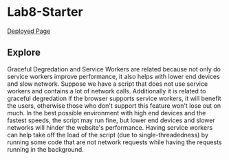 # Lab8-Starter

[Deployed Page](https://kevku.github.io/CSE110-Lab8-Starter/)

## Explore
Graceful Degredation and Service Workers are related because not only do service workers improve performance, it also helps with lower end devices and slow network. Suppose we have a script that does not use service workers and contains a lot of network calls. Additionally it is related to graceful degredation if the browser supports service workers, it will benefit the users, otherwise those who don't support this feature won't lose out on much. In the best possible environment with high end devices and the fastest speeds, the script may run fine, but lower end devices and slower networks will hinder the website's performance. Having service workers can help take off the load of the script (due to single-threadedness) by running some code that are not network requests while having the requests running in the background.